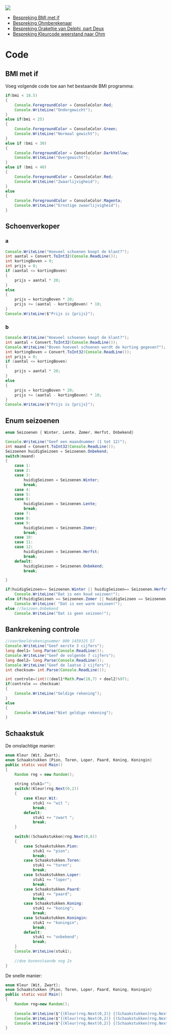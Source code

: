 
![](../assets/infoclip.png)

* [Bespreking BMI met if](https://ap.cloud.panopto.eu/Panopto/Pages/Viewer.aspx?id=8d5602e2-ef82-486c-ba60-a981009b3a61)
* [Bespreking Ohmberekenaar](https://ap.cloud.panopto.eu/Panopto/Pages/Viewer.aspx?id=3d9dcd19-a130-4287-8ef2-a981009dc942)
* [Bespreking Orakeltje van Delphi, part Deux](https://ap.cloud.panopto.eu/Panopto/Pages/Viewer.aspx?id=d0ff5c46-9839-483f-97dd-a98100a28b9d)
* [Bespreking Kleurcode weerstand naar Ohm](https://ap.cloud.panopto.eu/Panopto/Pages/Viewer.aspx?id=a272f856-78cd-44a6-afbd-a981009f7253)


# Code

## BMI met if

Voeg volgende code toe aan het bestaande BMI programma:
```java
if(bmi < 18.5)
{
    Console.ForegroundColor = ConsoleColor.Red;
    Console.WriteLine("Ondergewicht");
}
else if(bmi < 25)
{
    Console.ForegroundColor = ConsoleColor.Green;
    Console.WriteLine("Normaal gewicht");
}
else if (bmi < 30)
{
    Console.ForegroundColor = ConsoleColor.DarkYellow;
    Console.WriteLine("Overgewicht");
}
else if (bmi < 40)
{
    Console.ForegroundColor = ConsoleColor.Red;
    Console.WriteLine("Zwaarlijvigheid");
}
else
{
    Console.ForegroundColor = ConsoleColor.Magenta;
    Console.WriteLine("Ernstige zwaarlijvigheid");
}
```

## Schoenverkoper

### a

```java
Console.WriteLine("Hoeveel schoenen koopt de klant?");
int aantal = Convert.ToInt32(Console.ReadLine());
int kortingBoven = 9;
int prijs = 0;
if (aantal <= kortingBoven)
{
    prijs = aantal * 20;
}
else
{
    prijs = kortingBoven * 20;
    prijs += (aantal - kortingBoven) * 10;
}
Console.WriteLine($"Prijs is {prijs}");
```

### b
```java
Console.WriteLine("Hoeveel schoenen koopt de klant?");
int aantal = Convert.ToInt32(Console.ReadLine());
Console.WriteLine("Boven hoeveel schoenen wordt de korting gegeven?");
int kortingBoven = Convert.ToInt32(Console.ReadLine());
int prijs = 0;
if (aantal <= kortingBoven)
{
    prijs = aantal * 20;
}
else
{
    prijs = kortingBoven * 20;
    prijs += (aantal - kortingBoven) * 10;
}
Console.WriteLine($"Prijs is {prijs}");
```
## Enum seizoenen

```java
enum Seizoenen { Winter, Lente, Zomer, Herfst, Onbekend}     
```

```java
Console.WriteLine("Geef een maandnummer (1 tot 12)");
int maand = Convert.ToInt32(Console.ReadLine());
Seizoenen huidigSeizoen = Seizoenen.Onbekend;
switch(maand)
{
    case 1:
    case 2:
    case 3:
        huidigSeizoen = Seizoenen.Winter;
        break;
    case 4:
    case 5:
    case 6:
        huidigSeizoen = Seizoenen.Lente;
        break;
    case 7:
    case 8:
    case 9:
        huidigSeizoen = Seizoenen.Zomer;
        break;
    case 10:
    case 11:
    case 12:
        huidigSeizoen = Seizoenen.Herfst;
        break;
    default:
        huidigSeizoen = Seizoenen.Onbekend;
        break;

}

if(huidigSeizoen== Seizoenen.Winter || huidigSeizoen== Seizoenen.Herfst)
    Console.WriteLine("Dat is een koud seizoen!");
else if(huidigSeizoen == Seizoenen.Zomer || huidigSeizoen == Seizoenen.Lente)
    Console.WriteLine( "Dat is een warm seizoen!");
else //Seizoen.Onbekend
    Console.WriteLine("Dat is geen seizoen!");

```

## Bankrekening controle

```java
//voorbeeldrekenignummer 000 1459325 57
Console.WriteLine("Geef eerste 3 cijfers");
long deel1= long.Parse(Console.ReadLine());
Console.WriteLine("Geef de volgende 7 cijfers");
long deel2= long.Parse(Console.ReadLine());
Console.WriteLine("Geef de laatse 2 cijfers");
int checksum= int.Parse(Console.ReadLine());

int controle=(int)((deel1*Math.Pow(10,7) + deel2)%97);
if(controle == checksum)
{
    Console.WriteLine("Geldige rekening");
}
else
{
    Console.WriteLine("Niet geldige rekening");
}
```


## Schaakstuk


De omslachtige manier:
```java
enum Kleur {Wit, Zwart};
enum Schaakstukken {Pion, Toren, Loper, Paard, Koning, Koningin}
public static void Main()
{
    Random rng = new Random();
    
    string stuk1="";
    switch((Kleur)rng.Next(0,2))
    {	
        case Kleur.Wit:
            stuk1 += "wit ";
            break;
        default:
            stuk1 += "zwart ";
            break;
    }
    
    switch((Schaakstukken)rng.Next(0,6))
    {	
        case Schaakstukken.Pion:
            stuk1 += "pion";
            break;
        case Schaakstukken.Toren:
            stuk1 += "toren";
            break;
        case Schaakstukken.Loper:
            stuk1 += "loper";
            break;
        case Schaakstukken.Paard:
            stuk1 += "paard";
            break;
        case Schaakstukken.Koning:
            stuk1 += "koning";
            break;
        case Schaakstukken.Koningin:
            stuk1 += "koningin";
            break;
        default:
            stuk1 += "onbekend";
            break;
    }
    Console.WriteLine(stuk1);
    
    //doe bovenstaande nog 2x
}

```

De snelle manier:

```java
enum Kleur {Wit, Zwart};
enum Schaakstukken {Pion, Toren, Loper, Paard, Koning, Koningin}
public static void Main()
{
    Random rng=new Random();
    
    Console.WriteLine($"{(Kleur)rng.Next(0,2)} {(Schaakstukken)rng.Next(0,6)}");
    Console.WriteLine($"{(Kleur)rng.Next(0,2)} {(Schaakstukken)rng.Next(0,6)}");
    Console.WriteLine($"{(Kleur)rng.Next(0,2)} {(Schaakstukken)rng.Next(0,6)}");
}
```